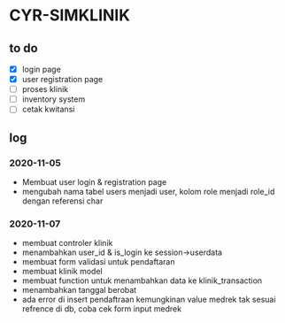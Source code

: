 # CYR-SIMKLINIK

## to do
- [x] login page
- [x] user registration page
- [ ] proses klinik
- [ ] inventory system
- [ ] cetak kwitansi

## log
### 2020-11-05
- Membuat user login & registration page
- mengubah nama tabel users menjadi user, kolom role menjadi role_id dengan referensi char
### 2020-11-07
- membuat controler klinik
- menambahkan user_id & is_login ke session->userdata
- membuat form validasi untuk pendaftaran
- membuat klinik model
- membuat function untuk menambahkan data ke klinik_transaction
- menambahkan tanggal berobat
- ada error di insert pendaftraan kemungkinan value medrek tak sesuai refrence di db, coba cek form input medrek